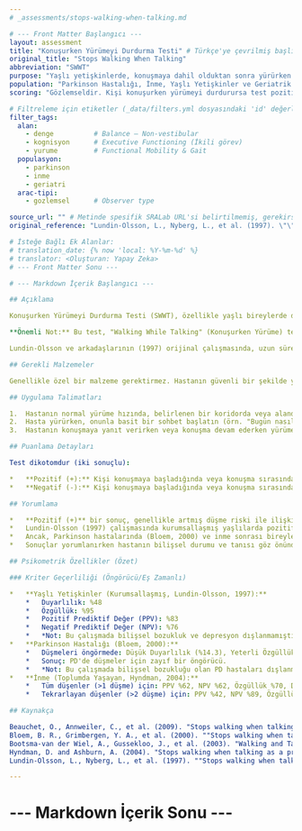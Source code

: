 ```yaml
---
# _assessments/stops-walking-when-talking.md

# --- Front Matter Başlangıcı ---
layout: assessment
title: "Konuşurken Yürümeyi Durdurma Testi" # Türkçe'ye çevrilmiş başlık
original_title: "Stops Walking When Talking"
abbreviation: "SWWT"
purpose: "Yaşlı yetişkinlerde, konuşmaya dahil olduktan sonra yürürken durmaları gerekip gerekmediğini not ederek düşme riskini belirler. Konuşma ile yürüme ikili görevini başarıyla yerine getirme yeteneğini değerlendirir."
population: "Parkinson Hastalığı, İnme, Yaşlı Yetişkinler ve Geriatrik Bakım."
scoring: "Gözlemseldir. Kişi konuşurken yürümeyi durdurursa test pozitiftir (1 madde)."

# Filtreleme için etiketler (_data/filters.yml dosyasındaki 'id' değerleri kullanılacak)
filter_tags:
  alan:
    - denge          # Balance – Non-vestibular
    - kognisyon      # Executive Functioning (İkili görev)
    - yurume         # Functional Mobility & Gait
  populasyon:
    - parkinson
    - inme
    - geriatri
  arac-tipi:
    - gozlemsel      # Observer type

source_url: "" # Metinde spesifik SRALab URL'si belirtilmemiş, gerekirse eklenebilir.
original_reference: "Lundin-Olsson, L., Nyberg, L., et al. (1997). \"\"Stops walking when talking\"\" as a predictor of falls in elderly people.\" Lancet 349(9052): 617."

# İsteğe Bağlı Ek Alanlar:
# translation_date: {% now 'local: %Y-%m-%d' %}
# translator: <Oluşturan: Yapay Zeka>
# --- Front Matter Sonu ---

# --- Markdown İçerik Başlangıcı ---

## Açıklama

Konuşurken Yürümeyi Durdurma Testi (SWWT), özellikle yaşlı bireylerde düşme riskini öngörmek için kullanılan basit bir gözlemsel değerlendirmedir. Bireyin yürüme sırasında bilişsel bir göreve (konuşma) ne kadar iyi adapte olabildiğini, yani ikili görev (dual-task) yeteneğini yansıtır.

**Önemli Not:** Bu test, "Walking While Talking" (Konuşurken Yürüme) testinden farklıdır. SWWT, sadece kişinin konuşma başladığında veya devam ederken yürümeyi tamamen durdurup durdurmadığına odaklanır.

Lundin-Olsson ve arkadaşlarının (1997) orijinal çalışmasında, uzun süreli bakım tesisindeki sakinler yaklaşık 150 metrelik bir koridorda yürürken onlarla sohbet başlatılmıştır. Eğer kişi konuşmaya başladığında veya konuşma sırasında yürümeyi durdurduysa, test pozitif kabul edilmiştir. Bu çalışmada, 6 aylık takipte düşenlerin önemli bir kısmında testin pozitif olduğu gözlemlenmiştir. Parkinson hastalarında yapılan çalışmalarda (Bloem, 2000) ise testin düşmeleri öngörmede duyarlılığının düşük olduğu bulunmuştur.

## Gerekli Malzemeler

Genellikle özel bir malzeme gerektirmez. Hastanın güvenli bir şekilde yürüyebileceği yeterli uzunlukta bir koridor veya düz bir alan yeterlidir. Gerekirse yürüme yardımcısı kullanılabilir.

## Uygulama Talimatları

1.  Hastanın normal yürüme hızında, belirlenen bir koridorda veya alanda yürümesini isteyin.
2.  Hasta yürürken, onunla basit bir sohbet başlatın (örn. "Bugün nasılsınız?", "Hava nasıl?" gibi dikkatini gerektirecek, ancak karmaşık olmayan bir soru veya konu).
3.  Hastanın konuşmaya yanıt verirken veya konuşma devam ederken yürümeye devam edip etmediğini gözlemleyin. Anahtar nokta, yürümeyi **tamamen durdurup durdurmadığıdır**. Yavaşlama değil, durma önemlidir.

## Puanlama Detayları

Test dikotomdur (iki sonuçlu):

*   **Pozitif (+):** Kişi konuşmaya başladığında veya konuşma sırasında yürümeyi **durdurur**.
*   **Negatif (-):** Kişi konuşmaya başladığında veya konuşma sırasında yürümeye **devam eder** (yavaşlasa bile durmaz).

## Yorumlama

*   **Pozitif (+)** bir sonuç, genellikle artmış düşme riski ile ilişkilidir. Bu durum, bireyin yürüme gibi otomatik bir görevi, dikkat gerektiren bilişsel bir görevle (konuşma) aynı anda güvenli bir şekilde sürdürmekte zorlandığını gösterir (ikili görev bozukluğu).
*   Lundin-Olsson (1997) çalışmasında kurumsallaşmış yaşlılarda pozitif prediktif değer %83, negatif prediktif değer %76 bulunmuştur.
*   Ancak, Parkinson hastalarında (Bloem, 2000) ve inme sonrası bireylerde (Hyndman, 2004) prediktif doğruluğun daha düşük olabileceği belirtilmiştir. Özellikle Parkinson hastalarında düşmeleri öngörmede duyarlılığı düşüktür.
*   Sonuçlar yorumlanırken hastanın bilişsel durumu ve tanısı göz önünde bulundurulmalıdır.

## Psikometrik Özellikler (Özet)

### Kriter Geçerliliği (Öngörücü/Eş Zamanlı)

*   **Yaşlı Yetişkinler (Kurumsallaşmış, Lundin-Olsson, 1997):**
    *   Duyarlılık: %48
    *   Özgüllük: %95
    *   Pozitif Prediktif Değer (PPV): %83
    *   Negatif Prediktif Değer (NPV): %76
    *   *Not: Bu çalışmada bilişsel bozukluk ve depresyon dışlanmamıştır.*
*   **Parkinson Hastalığı (Bloem, 2000):**
    *   Düşmeleri öngörmede: Düşük Duyarlılık (%14.3), Yeterli Özgüllük (%91.7).
    *   Sonuç: PD'de düşmeler için zayıf bir öngörücü.
    *   *Not: Bu çalışmada bilişsel bozukluğu olan PD hastaları dışlanmıştır.*
*   **İnme (Toplumda Yaşayan, Hyndman, 2004):**
    *   Tüm düşenler (>1 düşme) için: PPV %62, NPV %62, Özgüllük %70, Duyarlılık %53.
    *   Tekrarlayan düşenler (>2 düşme) için: PPV %42, NPV %89, Özgüllük %69, Duyarlılık %73.

## Kaynakça

Beauchet, O., Annweiler, C., et al. (2009). "Stops walking when talking: a predictor of falls in older adults?" Eur J Neurol 16(7): 786-795.
Bloem, B. R., Grimbergen, Y. A., et al. (2000). ""Stops walking when talking" does not predict falls in Parkinson's disease." Ann Neurol 48(2): 268.
Bootsma‐van der Wiel, A., Gussekloo, J., et al. (2003). "Walking and Talking as Predictors of Falls in the General Population: The Leiden 85‐Plus Study." Journal of the American Geriatrics Society 51(10): 1466-1471.
Hyndman, D. and Ashburn, A. (2004). "Stops walking when talking as a predictor of falls in people with stroke living in the community." J Neurol Neurosurg Psychiatry 75(7): 994-997.
Lundin-Olsson, L., Nyberg, L., et al. (1997). ""Stops walking when talking" as a predictor of falls in elderly people." Lancet 349(9052): 617.

---
```

# --- Markdown İçerik Sonu ---